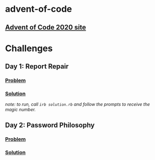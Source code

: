 # advent-of-code

## [Advent of Code 2020 site](https://adventofcode.com/2020) 

# Challenges
## Day 1: Report Repair
### [Problem](2020/1/problem.md)
### [Solution](2020/1/solution.rb)
_note: to run, call `irb solution.rb` and follow the prompts to receive the magic number._

## Day 2: Password Philosophy
### [Problem](2020/2/problem.md)
### [Solution](2020/2/solution.rb)
